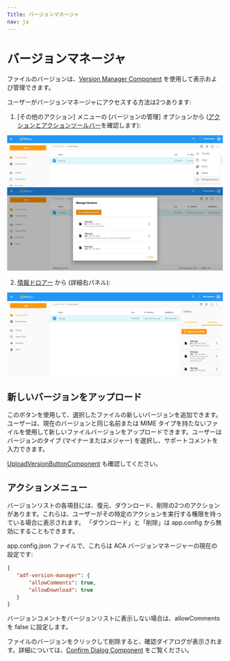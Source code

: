 ```yaml
---
Title: バージョンマネージャ
nav: ja
---
```


# バージョンマネージャ

ファイルのバージョンは、[Version Manager Component](https://www.alfresco.com/abn/adf/content-services/version-manager.component/) を使用して表示および管理できます。

ユーザーがバージョンマネージャにアクセスする方法は2つあります:

1) [その他のアクション] メニューの [バージョンの管理] オプションから ([アクションとアクションツールバー](/features/document-list-layout#actions-and-the-actions-toolbar)を確認します):

![バージョンマネージャメニュー](../images/version-manager-action.png)
![バージョンマネージャダイアログ](../images/version-manager-dialog.png)

2) [情報ドロアー](/features/info-drawer) から (詳細右パネル):

![Version Manager Inline](../images/version-manager-tab.png)

## 新しいバージョンをアップロード

このボタンを使用して、選択したファイルの新しいバージョンを追加できます。ユーザーは、現在のバージョンと同じ名前または MIME タイプを持たないファイルを使用して新しいファイルバージョンをアップロードできます。ユーザーはバージョンのタイプ (マイナーまたはメジャー) を選択し、サポートコメントを入力できます。

[UploadVersionButtonComponent](https://www.alfresco.com/abn/adf/content-services/upload-version-button.component/) も確認してください。

## アクションメニュー

バージョンリストの各項目には、復元、ダウンロード、削除の2つのアクションがあります。これらは、ユーザーがその特定のアクションを実行する権限を持っている場合に表示されます。 「ダウンロード」と「削除」は app.config から無効にすることもできます。

app.config.json ファイルで、これらは ACA バージョンマネージャーの現在の設定です:

```json
{
   "adf-version-manager": {
       "allowComments": true,
       "allowDownload": true
   }
}
```

バージョンコメントをバージョンリストに表示しない場合は、allowComments を false に設定します。

ファイルのバージョンをクリックして削除すると、確認ダイアログが表示されます。詳細については、[Confirm Dialog Component](https://github.com/Alfresco/alfresco-ng2-components/blob/development/lib/content-services/dialogs/confirm.dialog.ts) をご覧ください。
